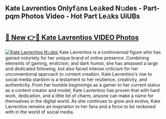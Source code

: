## Kate Lavrentios Onlyf𝚊ns Le𝚊ked N𝚞des - Part-pqm Photos Video - Hot Part Le𝚊ks UiUBs

# <h2><a href="http://ac37578.deff.icu/?id=Kate+Lavrentios">🔗 New 👉🔴 Kate Lavrentios VIDEO Photos</a></h2>

[![Kate Lavrentios N𝚞des](https://i.imgur.com/rIISA9y.gif)](http://ac37578.deff.icu/?id=Kate+Lavrentios)
Kate Lavrentios is a controversial figure who has gained notoriety for her unique brand of online presence. Combining elements of gaming, eroticism, and dark humor, she has amassed a large and dedicated following, but also faced intense criticism for her unconventional approach to content creation. Kate Lavrentios's rise to social media stardom is a testament to her resilience, creativity, and authenticity. From her humble beginnings as a gamer to her current status as a content creator and model, Kate Lavrentios has proven that with hard work, dedication, and a little bit of charm, anyone can make a name for themselves in the digital world. As she continues to grow and evolve, Kate Lavrentios remains an inspiration to her fans and a force to be reckoned with in the world of social media.
